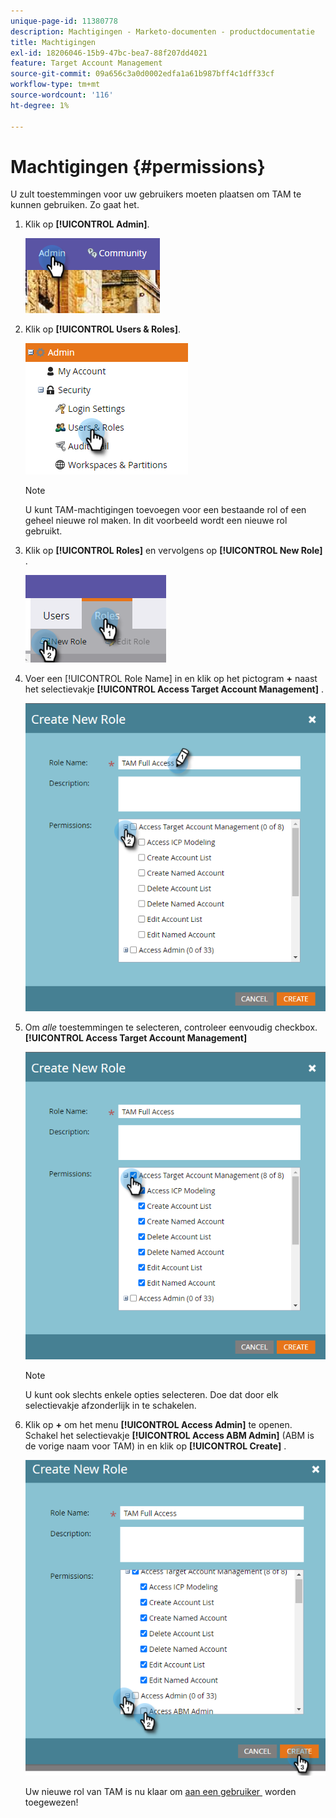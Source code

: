 ```yaml
---
unique-page-id: 11380778
description: Machtigingen - Marketo-documenten - productdocumentatie
title: Machtigingen
exl-id: 18206046-15b9-47bc-bea7-88f207dd4021
feature: Target Account Management
source-git-commit: 09a656c3a0d0002edfa1a61b987bff4c1dff33cf
workflow-type: tm+mt
source-wordcount: '116'
ht-degree: 1%

---
```


# Machtigingen {#permissions}

U zult toestemmingen voor uw gebruikers moeten plaatsen om TAM te kunnen gebruiken. Zo gaat het.

1. Klik op **[!UICONTROL Admin]**.

   ![](assets/one-2.png)

1. Klik op **[!UICONTROL Users & Roles]**.

   ![](assets/two-2.png)

   >[!NOTE]
   >
   >U kunt TAM-machtigingen toevoegen voor een bestaande rol of een geheel nieuwe rol maken. In dit voorbeeld wordt een nieuwe rol gebruikt.

1. Klik op **[!UICONTROL Roles]** en vervolgens op **[!UICONTROL New Role]** .

   ![](assets/three-2.png)

1. Voer een [!UICONTROL Role Name] in en klik op het pictogram **+** naast het selectievakje **[!UICONTROL Access Target Account Management]** .

   ![](assets/permissions-4.png)

1. Om _alle_ toestemmingen te selecteren, controleer eenvoudig checkbox. **[!UICONTROL Access Target Account Management]**

   ![](assets/permissions-5.png)

   >[!NOTE]
   >
   >U kunt ook slechts enkele opties selecteren. Doe dat door elk selectievakje afzonderlijk in te schakelen.

1. Klik op **+** om het menu **[!UICONTROL Access Admin]** te openen. Schakel het selectievakje **[!UICONTROL Access ABM Admin]** (ABM is de vorige naam voor TAM) in en klik op **[!UICONTROL Create]** .

   ![](assets/permissions-6.png)

   Uw nieuwe rol van TAM is nu klaar om [&#x200B; aan een gebruiker &#x200B;](/help/marketo/product-docs/administration/users-and-roles/managing-user-roles-and-permissions.md#assign-roles-to-a-user) worden toegewezen!
